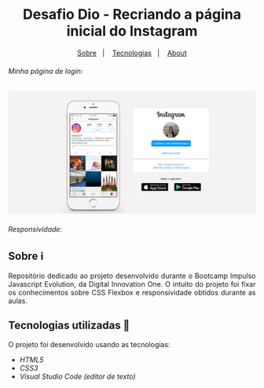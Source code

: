 <h1 align="center"> Desafio Dio - Recriando a página inicial do Instagram </h1>


<p align="center">
  <a href="#-sobre">Sobre</a>&nbsp;&nbsp;&nbsp;|&nbsp;&nbsp;&nbsp;
  <a href="#-tecnologias">Tecnologias</a>&nbsp;&nbsp;&nbsp;|&nbsp;&nbsp;&nbsp;
  <a href="#-about">About</a>
</p>

###### Minha página de login:

<p align="center">
<img src="https://github.com/ThaisMirandaA/Recriando-_Instagram-_Desafio_Dio/blob/43f4f41dd5c17c38f0705122dd5af19b9d2072ae/img/paginafinal.png" max-width=800px</p>
  
 ###### Responsividade:
  


## Sobre ℹ️

<p align="justify"> Repositório dedicado ao projeto desenvolvido durante o Bootcamp Impulso Javascript Evolution, da Digital Innovation One. O intuito do projeto foi fixar os conhecimentos sobre CSS Flexbox e responsividade obtidos durante as aulas.</p>


##  Tecnologias utilizadas 🚀

O projeto foi desenvolvido usando as tecnologias:

- *HTML5*
- *CSS3*
- *Visual Studio Code (editor de texto)*

